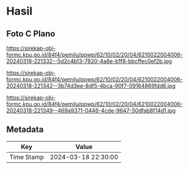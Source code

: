 # Hasil

## Foto C Plano

https://sirekap-obj-formc.kpu.go.id/84f4/pemilu/ppwp/62/10/02/20/04/6210022004006-20240318-221332--5d2c4b13-7820-4a6e-b1f8-bbcffec0ef2b.jpg

https://sirekap-obj-formc.kpu.go.id/84f4/pemilu/ppwp/62/10/02/20/04/6210022004006-20240318-221342--3b74d3ee-8df5-4bca-90f7-09164869fdd6.jpg

https://sirekap-obj-formc.kpu.go.id/84f4/pemilu/ppwp/62/10/02/20/04/6210022004006-20240318-221349--469a9371-0446-4cde-9647-50dfab8f14d1.jpg


## Metadata

| Key        | Value               |
| ---------- | ------------------- |
| Time Stamp | 2024-03-18 22:30:00 |



